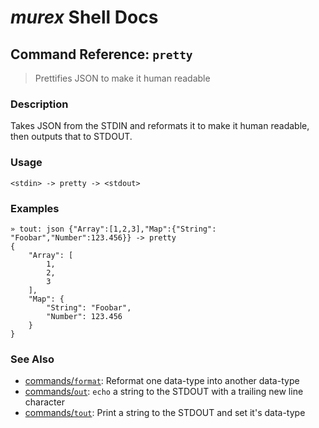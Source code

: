 # _murex_ Shell Docs

## Command Reference: `pretty`

> Prettifies JSON to make it human readable

### Description

Takes JSON from the STDIN and reformats it to make it human readable, then
outputs that to STDOUT.

### Usage

    <stdin> -> pretty -> <stdout>

### Examples

    » tout: json {"Array":[1,2,3],"Map":{"String": "Foobar","Number":123.456}} -> pretty 
    {
        "Array": [
            1,
            2,
            3
        ],
        "Map": {
            "String": "Foobar",
            "Number": 123.456
        }
    }

### See Also

* [commands/`format`](../commands/format.md):
  Reformat one data-type into another data-type
* [commands/`out`](../commands/out.md):
  `echo` a string to the STDOUT with a trailing new line character
* [commands/`tout`](../commands/tout.md):
  Print a string to the STDOUT and set it's data-type